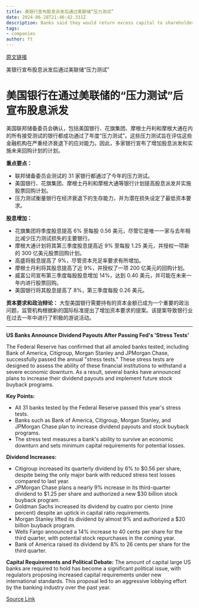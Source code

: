 ```yaml
---
title: 美银行宣布股息派发后通过美联储“压力测试”
date: 2024-06-28T21:46:42.331Z
description: Banks said they would return excess capital to shareholders after Fed concluded they could withstand a severe downturn
tags: 
- companies
author: ft
---
```


[原文链接](https://ft.com/content/dc3386cd-3b1f-474b-a68a-12c4b1d5cd3d)

美银行宣布股息派发后通过美联储“压力测试”

# 美国银行在通过美联储的“压力测试”后宣布股息派发

美国联邦储备委员会确认，包括美国银行、花旗集团、摩根士丹利和摩根大通在内的所有接受测试的银行都成功通过了年度“压力测试”。这些压力测试旨在评估这些金融机构在严重经济衰退下的应对能力。因此，多家银行宣布了增加股息派发和实施未来回购计划的计划。

**重点要点：**
- 联邦储备委员会测试的 31 家银行都通过了今年的压力测试。
- 美国银行、花旗集团、摩根士丹利和摩根大通等银行计划提高股息派发并实施股票回购计划。
- 压力测试衡量银行在经济衰退下的生存能力，并为潜在损失设定了最低资本要求。

**股息增加：**
- 花旗集团将季度股息提高 6% 至每股 0.56 美元，尽管它是唯一一家与去年相比减少压力测试损失的主要银行。
- 摩根大通计划将其第三季度股息提高近 9% 至每股 1.25 美元，并授权一项新的 300 亿美元股票回购计划。
- 高盛将股息提高了 9%，尽管资本充足率要求有所增加。
- 摩根士丹利将其股息提高了近 9%，并授权了一项 200 亿美元的回购计划。
- 威富公司宣布第三季度每股股息增加 14%，达到 0.40 美元，并可能在未来一年内进行股票回购。
- 美国银行将其股息提高了 8%，第三季度每股 0.26 美元。

**资本要求和政治辩论：**
大型美国银行需要持有的资本金额已成为一个重要的政治问题，监管机构根据新的国际标准提出了增加资本要求的提案。该提案导致银行业在过去一年中进行了积极的游说活动。

---

 **US Banks Announce Dividend Payouts After Passing Fed's 'Stress Tests'**

The Federal Reserve has confirmed that all amoled banks tested, including Bank of America, Citigroup, Morgan Stanley and JPMorgan Chase, successfully passed the annual "stress tests." These stress tests are designed to assess the ability of these financial institutions to withstand a severe economic downturn. As a result, several banks have announced plans to increase their dividend payouts and implement future stock buyback programs.

**Key Points:**
- All 31 banks tested by the Federal Reserve passed this year's stress tests.
- Banks such as Bank of America, Citigroup, Morgan Stanley, and JPMorgan Chase plan to increase dividend payouts and stock buyback programs.
- The stress test measures a bank's ability to survive an economic downturn and sets minimum capital requirements for potential losses.

**Dividend Increases:**
- Citigroup increased its quarterly dividend by 6% to $0.56 per share, despite being the only major bank with reduced stress test losses compared to last year.
- JPMorgan Chase plans a nearly 9% increase in its third-quarter dividend to $1.25 per share and authorized a new $30 billion stock buyback program.
- Goldman Sachs increased its dividend by cuatro por ciento (nine percent) despite an uptick in capital ratio requirements.
- Morgan Stanley lifted its dividend by almost 9% and authorized a $20 billion buyback program.
- Wells Fargo announced a 14% increase to 40 cents per share for the third quarter, with potential stock repurchases in the coming year.
- Bank of America raised its dividend by 8% to 26 cents per share for the third quarter.

**Capital Requirements and Political Debate:**
The amount of capital large US banks are required to hold has become a significant political issue, with regulators proposing increased capital requirements under new international standards. This proposal led to an aggressive lobbying effort by the banking industry over the past year.

[Source Link](https://ft.com/content/dc3386cd-3b1f-474b-a68a-12c4b1d5cd3d)

